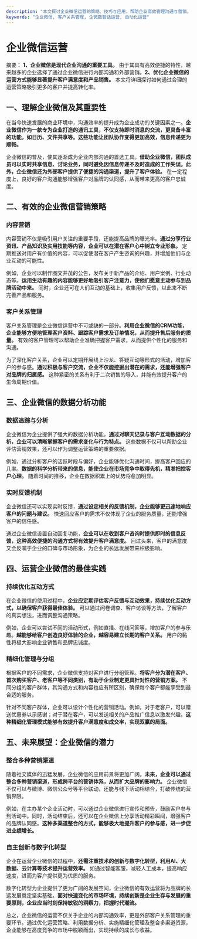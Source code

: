 ```yaml
---
description: "本文探讨企业微信运营的策略、技巧与应用，帮助企业高效管理沟通与营销。适合希望提升客户关系管理的企业。"
keywords: "企业微信, 客户关系管理, 企微数智话运营, 自动化运营"
---
```

# 企业微信运营

摘要： 
**1、企业微信是现代企业沟通的重要工具。** 由于其具有高效便捷的特性，越来越多的企业选择了通过企业微信进行内部沟通和外部营销。**2、优化企业微信的运营方式能够显著提升客户满意度和产品销售。** 本文将详细探讨如何通过合理的运营策略吸引更多的客户并提高转化率。

## 一、理解企业微信及其重要性

在当今快速发展的商业环境中，沟通效率的提升成为企业成功的关键因素之一。**企业微信作为一款专为企业打造的通讯工具，不仅支持即时消息的交流，更具备丰富的功能，如日历、文件共享等。这些功能让团队协作变得更加高效，信息传递更为顺畅。**

企业微信的普及，使其逐渐成为企业内部沟通的首选工具。**借助企业微信，团队成员可以实时共享信息、讨论业务，同时避免因信息传递不及时造成的工作失误。此外，企业微信还为外部客户提供了便捷的沟通渠道，提升了客户体验。** 在一定程度上，良好的客户沟通能够增强客户对品牌的认同感，从而带来更高的客户忠诚度。

## 二、有效的企业微信营销策略

### 内容营销

内容营销不仅是吸引用户关注的重要手段，还能提高品牌的曝光率。**通过分享行业资讯、产品知识及实用技能等内容，企业可以在潜在客户心中树立专业形象。** 定期推送对用户有价值的内容，可以促使潜在客户产生咨询的兴趣，并增加他们与企业互动的可能性。

例如，企业可以制作图文并茂的公告，发布关于新产品的介绍、用户案例、行业动态等。**运用生动有趣的内容能够更好地吸引客户注意力，使他们愿意主动参与到品牌活动中来。** 同时，企业还可在人们互动的基础上，收集用户反馈，以此来不断完善产品和服务。

### 客户关系管理

客户关系管理是企业微信运营中不可或缺的一部分。**利用企业微信的CRM功能，企业能够方便地管理客户资料、跟踪客户需求及订单情况，从而提升售后服务的质量。** 有效的客户管理可以帮助企业准确把握客户需求，从而提供个性化的服务和沟通。

为了深化客户关系，企业可以定期开展线上沙龙、答疑互动等形式的活动，增加客户的参与感。**通过积极与客户交流，企业不仅能挖掘出潜在的需求，还能增强客户对品牌的归属感。** 这种紧密的关系有利于二次销售的导入，并能有效提升客户的生命周期价值。

## 三、企业微信的数据分析功能

### 数据追踪与分析

企业微信为企业提供了强大的数据分析功能，**通过对聊天记录与客户互动数据的分析，企业可以清晰掌握客户的需求变化与行为特点。** 这些数据不仅可以帮助企业评估营销效果，还可以作为调整运营策略的重要依据。

例如，通过分析客户的活跃时段与偏好，企业能够优化沟通时间，提高客户回应的几率。**数据的科学分析带来的信息，能使企业在市场竞争中取得先机，精准把控客户心理。** 随着时间的推移，企业在数据积累上的优势将愈加明显。

### 实时反馈机制

企业微信还可以实现实时反馈，**通过设定相关的反馈机制，企业能够更迅速地响应客户的问题与建议。** 快速回应客户的需求不仅体现了企业的服务质量，还能增强客户的信任感。

通过企业微信设置自动回复功能，**企业可以在收到客户咨询时提供即时的信息反馈，这种高效便捷的沟通方式将有效提升客户满意度。** 回过头来，客户的满意度又会反哺于企业的口碑与市场形象，为企业的长远发展带来积极影响。

## 四、运营企业微信的最佳实践

### 持续优化互动方式

在企业微信的使用过程中，**企业应定期评估客户反馈与互动效果，持续优化互动方式，以确保客户获得最佳体验。** 可以通过问卷调查、客户访谈等方法，了解客户的真实想法，进而调整沟通策略。

例如，企业可以尝试不同的活动形式，例如直播、在线问答等，增加客户的参与乐趣。**越能够给客户创造良好体验的企业，越容易建立长期的客户关系。** 用户的黏性将极大影响企业销售和品牌忠诚度。

### 精细化管理与分组

根据客户的不同需求，企业微信支持对客户进行分组管理。**将客户分为潜在客户、首次购买客户、老客户等不同类别，有助于企业制定更具针对性的营销方案。** 不同分组的客户群体，其沟通方式和内容也应有所区别，确保每个客户都能享受到最合适的服务。

针对不同客户群体，企业可以设计个性化的营销活动。例如，对于老客户，可以赠送优惠券以示感谢；对于潜在客户，可以发送相关的产品推广信息以激发兴趣。**这种精细化管理模式能够有效提升客户满意度和成交率，实现双赢的局面。**

## 五、未来展望：企业微信的潜力

### 整合多种营销渠道

随着社交媒体的迅猛发展，企业微信的应用前景将更加广阔。**未来，企业可以通过整合多种营销渠道，形成跨平台的营销体系，从而扩大品牌的影响力。** 企业微信不仅可以与微博、微信公众号等平台联动，还能与线下活动相结合，打破传统的营销界限。

例如，在主办某个企业活动时，可以通过企业微信进行宣传和预告，鼓励客户参与到活动中。同时，活动结束后，还可以在企业微信上分享活动精彩瞬间，增强客户的品牌认同感。**这种多渠道整合的方式，能够极大地提升客户的参与感，进一步促进业绩增长。**

### 自主创新与数字化转型

企业在运营企业微信的过程中，**还需注重技术的创新与数字化转型，利用AI、大数据、云计算等技术提升运营效率。** 如通过智能客服，减轻人工成本，提高响应速度，进而为客户提供更为优质的服务。

数字化转型为企业提供了更为广阔的发展空间，企业微信的有效运营将为品牌的长远发展奠定坚实基础。**面对快速变化的市场环境，持续创新是企业生存与发展的重要原则，企业应当时刻保持敏锐的洞察力，把握时代潮流。**

总之，企业微信的运营不仅关乎企业的内部沟通效率，更是外部客户关系管理的重要环节。通过优化运营策略、利用数据分析、实施精细化管理及整合多渠道资源，企业能够在高度竞争的市场中脱颖而出，实现持续的成长与收益。
